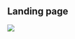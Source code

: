 ## Landing page

<img src="https://github.com/ideapedyudi/fe_dumpgram/blob/2.-register/src/components/asset/register.gif" style="text-align : center;" > </img>